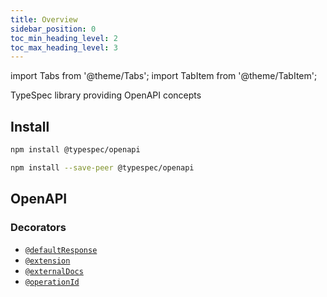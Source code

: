```yaml
---
title: Overview
sidebar_position: 0
toc_min_heading_level: 2
toc_max_heading_level: 3
---
```


import Tabs from '@theme/Tabs';
import TabItem from '@theme/TabItem';

TypeSpec library providing OpenAPI concepts

## Install

<Tabs>
<TabItem value="spec" label="In a spec" default>

```bash
npm install @typespec/openapi
```

</TabItem>
<TabItem value="library" label="In a library" default>

```bash
npm install --save-peer @typespec/openapi
```

</TabItem>
</Tabs>

## OpenAPI

### Decorators

- [`@defaultResponse`](./decorators.md#@OpenAPI.defaultResponse)
- [`@extension`](./decorators.md#@OpenAPI.extension)
- [`@externalDocs`](./decorators.md#@OpenAPI.externalDocs)
- [`@operationId`](./decorators.md#@OpenAPI.operationId)

